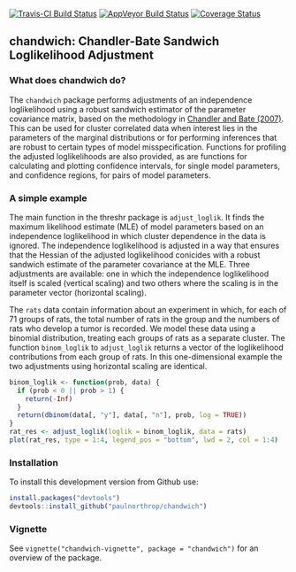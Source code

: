 
<!-- README.md is generated from README.Rmd. Please edit that file -->
[![Travis-CI Build Status](https://travis-ci.org/paulnorthrop/chandwich.svg?branch=master)](https://travis-ci.org/paulnorthrop/chandwich) [![AppVeyor Build Status](https://ci.appveyor.com/api/projects/status/github/paulnorthrop/chandwich?branch=master&svg=true)](https://ci.appveyor.com/project/paulnorthrop/chandwich) [![Coverage Status](https://codecov.io/github/paulnorthrop/chandwich/coverage.svg?branch=master)](https://codecov.io/github/paulnorthrop/chandwich?branch=master)

chandwich: Chandler-Bate Sandwich Loglikelihood Adjustment
----------------------------------------------------------

### What does chandwich do?

The `chandwich` package performs adjustments of an independence loglikelihood using a robust sandwich estimator of the parameter covariance matrix, based on the methodology in [Chandler and Bate (2007)](http://dx.doi.org/10.1093/biomet/asm015). This can be used for cluster correlated data when interest lies in the parameters of the marginal distributions or for performing inferences that are robust to certain types of model misspecification. Functions for profiling the adjusted loglikelihoods are also provided, as are functions for calculating and plotting confidence intervals, for single model parameters, and confidence regions, for pairs of model parameters.

### A simple example

The main function in the threshr package is `adjust_loglik`. It finds the maximum likelihood estimate (MLE) of model parameters based on an independence loglikelihood in which cluster dependence in the data is ignored. The independence loglikelihood is adjusted in a way that ensures that the Hessian of the adjusted loglikelihood conicides with a robust sandwich estimate of the parameter covariance at the MLE. Three adjustments are available: one in which the independence loglikelihood itself is scaled (vertical scaling) and two others where the scaling is in the parameter vector (horizontal scaling).

The `rats` data contain information about an experiment in which, for each of 71 groups of rats, the total number of rats in the group and the numbers of rats who develop a tumor is recorded. We model these data using a binomial distribution, treating each groups of rats as a separate cluster. The function `binom_loglik` to `adjust_loglik` returns a vector of the loglikelihood contributions from each group of rats. In this one-dimensional example the two adjustments using horizontal scaling are identical.

``` r
binom_loglik <- function(prob, data) {
  if (prob < 0 || prob > 1) {
    return(-Inf)
  }
  return(dbinom(data[, "y"], data[, "n"], prob, log = TRUE))
}
rat_res <- adjust_loglik(loglik = binom_loglik, data = rats)
plot(rat_res, type = 1:4, legend_pos = "bottom", lwd = 2, col = 1:4)
```

### Installation

To install this development version from Github use:

``` r
install.packages("devtools")
devtools::install_github("paulnorthrop/chandwich")
```

### Vignette

See `vignette("chandwich-vignette", package = "chandwich")` for an overview of the package.
